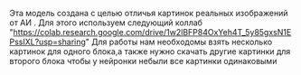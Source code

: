 Эта модель создана с целью отличья картинок реальных изображений от АИ .
Для этого используем следующий коллаб "https://colab.research.google.com/drive/1w2lBFP84OxYeh4T_5y85gxsN1EPssIXL?usp=sharing"
Для работы нам необходомы взять несколько картинок для одного блока,а также нужно скачать другие картинки для второго блока чтобы у нейронки небыли все картинки одинаковыми
